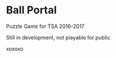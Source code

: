# Ball Portal
Puzzle Game for TSA 2016-2017

Still in development, not playable for public


xoxoxo
